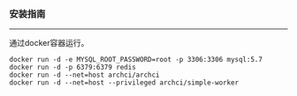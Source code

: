 ### 安装指南

---

通过docker容器运行。

```
docker run -d -e MYSQL_ROOT_PASSWORD=root -p 3306:3306 mysql:5.7
docker run -d -p 6379:6379 redis
docker run -d --net=host archci/archci
docker run -d --net=host --privileged archci/simple-worker
```


